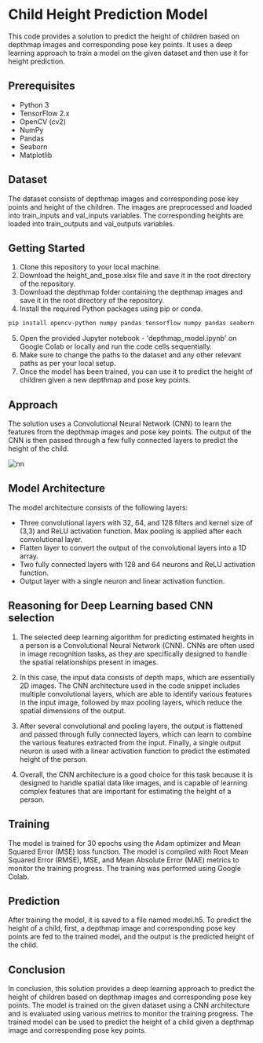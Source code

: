 # Child Height Prediction Model
This code provides a solution to predict the height of children based on depthmap images and corresponding pose key points. It uses a deep learning approach to train a model on the given dataset and then use it for height prediction.

## Prerequisites
- Python 3
- TensorFlow 2.x
- OpenCV (cv2)
- NumPy
- Pandas
- Seaborn
- Matplotlib


## Dataset
The dataset consists of depthmap images and corresponding pose key points and height of the children. The images are preprocessed and loaded into train_inputs and val_inputs variables. The corresponding heights are loaded into train_outputs and val_outputs variables.

## Getting Started
1. Clone this repository to your local machine.
2. Download the height_and_pose.xlsx file and save it in the root directory of the repository.
3. Download the depthmap folder containing the depthmap images and save it in the root directory of the repository.
4. Install the required Python packages using pip or conda.
```bash
pip install opencv-python numpy pandas tensorflow numpy pandas seaborn matplotlib
```
5. Open the provided Jupyter notebook - 'depthmap_model.ipynb' on Google Colab or locally and run the code cells sequentially.
6. Make sure to change the paths to the dataset and any other relevant paths as per your local setup.
7. Once the model has been trained, you can use it to predict the height of children given a new depthmap and pose key points.

## Approach
The solution uses a Convolutional Neural Network (CNN) to learn the features from the depthmap images and pose key points. The output of the CNN is then passed through a few fully connected layers to predict the height of the child.

![nn](https://user-images.githubusercontent.com/79955028/231344502-11885cad-8a4e-4390-801c-f5b8bad420a2.svg)

## Model Architecture
The model architecture consists of the following layers:

- Three convolutional layers with 32, 64, and 128 filters and kernel size of (3,3) and ReLU activation function. Max pooling is applied after each convolutional layer.
- Flatten layer to convert the output of the convolutional layers into a 1D array.
- Two fully connected layers with 128 and 64 neurons and ReLU activation function.
- Output layer with a single neuron and linear activation function.

## Reasoning for Deep Learning based CNN selection
1. The selected deep learning algorithm for predicting estimated heights in a person is a Convolutional Neural Network (CNN). CNNs are often used in image recognition tasks, as they are specifically designed to handle the spatial relationships present in images.

2. In this case, the input data consists of depth maps, which are essentially 2D images. The CNN architecture used in the code snippet includes multiple convolutional layers, which are able to identify various features in the input image, followed by max pooling layers, which reduce the spatial dimensions of the output.

3. After several convolutional and pooling layers, the output is flattened and passed through fully connected layers, which can learn to combine the various features extracted from the input. Finally, a single output neuron is used with a linear activation function to predict the estimated height of the person.

4. Overall, the CNN architecture is a good choice for this task because it is designed to handle spatial data like images, and is capable of learning complex features that are important for estimating the height of a person.

## Training
The model is trained for 30 epochs using the Adam optimizer and Mean Squared Error (MSE) loss function. The model is compiled with Root Mean Squared Error (RMSE), MSE, and Mean Absolute Error (MAE) metrics to monitor the training progress. The training was performed using Google Colab.

## Prediction
After training the model, it is saved to a file named model.h5. To predict the height of a child, first, a depthmap image and corresponding pose key points are fed to the trained model, and the output is the predicted height of the child.

## Conclusion
In conclusion, this solution provides a deep learning approach to predict the height of children based on depthmap images and corresponding pose key points. The model is trained on the given dataset using a CNN architecture and is evaluated using various metrics to monitor the training progress. The trained model can be used to predict the height of a child given a depthmap image and corresponding pose key points.



